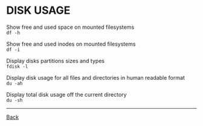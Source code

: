 # DISK USAGE
Show free and used space on mounted filesystems  
`df -h`

Show free and used inodes on mounted filesystems  
`df -i`

Display disks partitions sizes and types  
`fdisk -l`

Display disk usage for all files and directories in human readable format  
`du -ah`

Display total disk usage off the current directory  
`du -sh`

---

[Back](../contents.md)